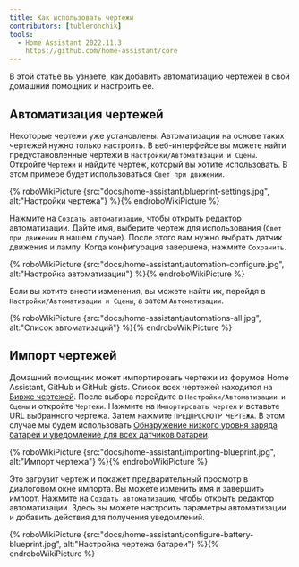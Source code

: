 ```yaml
---
title: Как использовать чертежи
contributors: [tubleronchik]
tools:
  - Home Assistant 2022.11.3
    https://github.com/home-assistant/core
---
```


В этой статье вы узнаете, как добавить автоматизацию чертежей в свой домашний помощник и настроить ее.

## Автоматизация чертежей

Некоторые чертежи уже установлены. Автоматизации на основе таких чертежей нужно только настроить. В веб-интерфейсе вы можете найти предустановленные чертежи в `Настройки/Автоматизации и Сцены`. Откройте `Чертежи` и найдите чертеж, который вы хотите использовать. В этом примере будет использоваться `Свет при движении`.

{% roboWikiPicture {src:"docs/home-assistant/blueprint-settings.jpg", alt:"Настройки чертежа"} %}{% endroboWikiPicture %}

Нажмите на `Создать автоматизацию`, чтобы открыть редактор автоматизации. Дайте имя, выберите чертеж для использования (`Свет при движении` в нашем случае). После этого вам нужно выбрать датчик движения и лампу. Когда конфигурация завершена, нажмите `Сохранить`.

{% roboWikiPicture {src:"docs/home-assistant/automation-configure.jpg", alt:"Настройка автоматизации"} %}{% endroboWikiPicture %}

Если вы хотите внести изменения, вы можете найти их, перейдя в `Настройки/Автоматизации и Сцены`, а затем `Автоматизации`.

{% roboWikiPicture {src:"docs/home-assistant/automations-all.jpg", alt:"Список автоматизаций"} %}{% endroboWikiPicture %}

## Импорт чертежей

Домашний помощник может импортировать чертежи из форумов Home Assistant, GitHub и GitHub gists. Список всех чертежей находится на [Бирже чертежей](https://community.home-assistant.io/c/blueprints-exchange/53). После выбора перейдите в `Настройки/Автоматизации и Сцены` и откройте `Чертежи`. Нажмите на `Импортировать чертеж` и вставьте URL выбранного чертежа. Затем нажмите `ПРЕДПРОСМОТР ЧЕРТЕЖА`. В этом случае мы будем использовать [Обнаружение низкого уровня заряда батареи и уведомление для всех датчиков батареи](https://community.home-assistant.io/t/low-battery-level-detection-notification-for-all-battery-sensors/258664).

{% roboWikiPicture {src:"docs/home-assistant/importing-blueprint.jpg", alt:"Импорт чертежа"} %}{% endroboWikiPicture %}

Это загрузит чертеж и покажет предварительный просмотр в диалоговом окне импорта. Вы можете изменить имя и завершить импорт. Нажмите на `Создать автоматизацию`, чтобы открыть редактор автоматизации. Здесь вы можете настроить параметры автоматизации и добавить действия для получения уведомлений.

{% roboWikiPicture {src:"docs/home-assistant/configure-battery-blueprint.jpg", alt:"Настройка чертежа батареи"} %}{% endroboWikiPicture %}